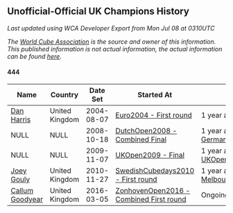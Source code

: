 ## Unofficial-Official UK Champions History

*Last updated using WCA Developer Export from Mon Jul 08 at 0310UTC*

*The [World Cube Association](https://www.worldcubeassociation.org) is the source and owner of this information. This published information is not actual information, the actual information can be found [here](https://www.worldcubeassociation.org/results).*

#### 444

|Name|Country|Date Set|Started At|Ended At|Days Held|  
|--|--|--|--|--|--|  
|[Dan Harris](https://www.worldcubeassociation.org/persons/2003HARR01)|United Kingdom|2004-08-07|[Euro2004 - First round](https://www.worldcubeassociation.org/competitions/Euro2004/results/all#e444_1)|1 year after [WC2007](https://www.worldcubeassociation.org/competitions/WC2007/results/all#e444_f)|1521|  
|NULL|NULL|2008-10-18|[DutchOpen2008 - Combined Final](https://www.worldcubeassociation.org/competitions/DutchOpen2008/results/all#e444_c)|1 year after [Germany2008](https://www.worldcubeassociation.org/competitions/Germany2008/results/all#e444_1)|371|  
|NULL|NULL|2009-11-07|[UKOpen2009 - Final](https://www.worldcubeassociation.org/competitions/UKOpen2009/results/all#e444_f)|1 year after [UKOpen2009](https://www.worldcubeassociation.org/competitions/UKOpen2009/results/all#e444_f)|365|  
|[Joey Gouly](https://www.worldcubeassociation.org/persons/2007GOUL01)|United Kingdom|2010-11-27|[SwedishCubedays2010 - First round](https://www.worldcubeassociation.org/competitions/SwedishCubedays2010/results/all#e444_1)|1 year after [MelbourneSummer2014](https://www.worldcubeassociation.org/competitions/MelbourneSummer2014/results/all#e444_f)|1540|  
|[Callum Goodyear](https://www.worldcubeassociation.org/persons/2012GOOD02)|United Kingdom|2016-03-05|[ZonhovenOpen2016 - Combined First round](https://www.worldcubeassociation.org/competitions/ZonhovenOpen2016/results/all#e444_d)|Ongoing|1219|  
